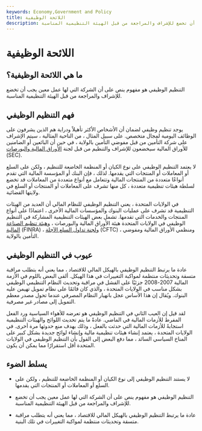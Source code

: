 ```yaml
---
keywords: Economy,Government and Policy
title: اللائحة الوظيفية
description: التنظيم الوظيفي هو مفهوم ينص على أن الشركة التي لها عمل معين يجب أن تخضع للإشراف والمراجعة من قبل الهيئة التنظيمية المناسبة.
---
```


# اللائحة الوظيفية
## ما هي اللائحة الوظيفية؟

التنظيم الوظيفي هو مفهوم ينص على أن الشركة التي لها عمل معين يجب أن تخضع للإشراف والمراجعة من قبل الهيئة التنظيمية المناسبة.

## فهم التنظيم الوظيفي

يوجد تنظيم وظيفي لضمان أن الأشخاص الأكثر تأهيلاً ودراية هم الذين يشرفون على الوظائف اليومية لمجال متخصص. على سبيل المثال ، من الناحية المثالية ، سيتم الإشراف على شركة التأمين من قبل مفوضي التأمين بالولاية ، في حين أن البائعين أو الضامنين للأوراق المالية سيخضعون للإشراف والتنظيم من قبل لجنة [الأوراق المالية والبورصات](/sec) (SEC).

لا يعتمد التنظيم الوظيفي على نوع الكيان أو المنظمة الخاضعة للتنظيم ، ولكن على السلع أو المعاملات أو المنتجات التي يقدمها. لذلك ، فإن البنك أو المؤسسة المالية التي تقدم أنواعًا متعددة من المنتجات المالية وتتعامل مع أنواع متعددة من المعاملات قد تخضع لسلطة هيئات تنظيمية متعددة ، كل منها تشرف على المعاملات أو المنتجات أو السلع في ولايتها القضائية.

في الولايات المتحدة ، يعني التنظيم الوظيفي للنظام المالي أن العديد من الهيئات التنظيمية قد تشرف على عمليات البنوك والمؤسسات المالية الأخرى ، اعتمادًا على أنواع المنتجات والخدمات التي تقدمها. تشمل بعض الهيئات التنظيمية المشاركة في التنظيم الوظيفي في الولايات المتحدة هيئة الأوراق المالية والبورصات ، [وهيئة تنظيم الصناعة المالية](/finra) (FINRA) ، [ولجنة تداول السلع الآجلة](/cftc) (CFTC) ، ومنظمي الأوراق المالية ومفوضي التأمين بالولاية.

## عيوب في التنظيم الوظيفي

عادة ما يرتبط التنظيم الوظيفي بالهيكل المالي للاقتصاد ، مما يعني أنه يتطلب مراقبة متسقة وتحديثات منتظمة لمواكبة التغييرات في هذا الهيكل. ألقى البعض باللوم في الأزمة المالية 2007-2008 جزئيًا على الفشل في مراقبة وتحديث النظام التنظيمي الوظيفي بشكل مناسب في الولايات المتحدة ، والذي كان قائمًا على نظام تمويل تهيمن عليه البنوك. ويُقال إن هذا الأساس عجل بانهيار النظام المصرفي عندما تحول مصدر معظم التمويل إلى مصادر غير مصرفية.

لقد قيل إن العيب الثاني في التنظيم الوظيفي هو تعرضه للأهواء السياسية ورد الفعل المفرط للأزمات المالية في الماضي. عادةً ما يتم تحديث اللوائح والهيئات التنظيمية استجابةً للأزمات المالية التي حدثت بالفعل ، وذلك بهدف منع حدوثها مرة أخرى. في الولايات المتحدة ، يعتمد إنشاء هيئات تنظيمية مالية وإنشاء لوائح جديدة بشكل كبير على المناخ السياسي السائد ، مما دفع البعض إلى القول بأن التنظيم الوظيفي في الولايات المتحدة أقل استقرارًا مما يمكن أن يكون.

## يسلط الضوء

- لا يستند التنظيم الوظيفي إلى نوع الكيان أو المنظمة الخاضعة للتنظيم ، ولكن على السلع أو المعاملات أو المنتجات التي يقدمها.

- التنظيم الوظيفي هو مفهوم ينص على أن الشركة التي لها عمل معين يجب أن تخضع للإشراف والمراجعة من قبل الهيئة التنظيمية المناسبة.

- عادة ما يرتبط التنظيم الوظيفي بالهيكل المالي للاقتصاد ، مما يعني أنه يتطلب مراقبة متسقة وتحديثات منتظمة لمواكبة التغييرات في تلك البنية.

